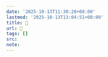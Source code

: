```yaml
---
date: '2025-10-13T11:30:20+08:00'
lastmod: '2025-10-13T13:04:51+08:00'
title: 󰥛
url: 󰥛
tags: []
src:
note:
---
```

